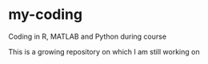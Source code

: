 # my-coding
Coding in R, MATLAB and Python during course

This is a growing repository on which I am still working on
